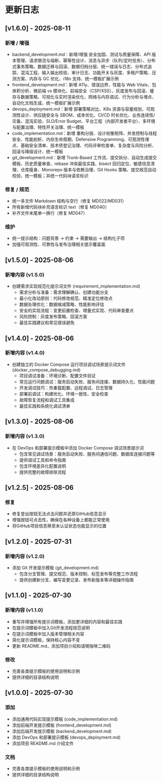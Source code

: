 # 更新日志

## [v1.6.0] - 2025-08-11

### 新增 / 增强

- backend_development.md：新增/增强 安全加固、测试与质量保障、API 版本管理、请求限流与熔断、幂等性设计、消息与异步（队列/定时任务）、分布式事务策略、数据迁移与回滚、数据归档分层、统一错误与日志、分布式追踪、混沌工程、输入输出校验、审计日志、功能开关与灰度、多租户策略、压测方案、内存与 GC 优化、i18n 支持、统一模板扩展示例
- frontend_development.md：新增 A11y、错误边界、性能与 Web Vitals、包体积分析、微前端 vs 模块化、前端安全（CSP/XSS）、灰度发布与回滚、缓存与数据策略、可视化与实时渲染优化、网络与内存调试、行为分析与埋点、自动化文档生成、统一模板扩展示例
- devops_deployment.md：新增 部署策略对比、K8s 资源与容量规划、可观测性设计、供应链安全与 SBOM、成本优化、CI/CD 时长优化、业务连续性/灾备、混沌实验、SLO/Error Budget、平台工程（内部开发者平台）、多环境与配置治理、特性开关治理、统一模板
- code_implementation.md：新增 重构分层、设计权衡矩阵、并发控制与线程安全、性能剖析、内存生命周期、Defensive Programming、可观测性埋点、基础安全清单、技术债登记治理、代码评审检查单、复杂度与风险分析、回滚与降级设计、统一模板
- git_development.md：新增 Trunk-Based 工作流、提交拆分、自动生成提交模板、历史质量审查、rebase 冲突最佳实践、bisect 回归定位、敏感信息清理、仓库瘦身、Monorepo 版本与依赖治理、Git Hooks 策略、提交规范自动校验、统一模板；并统一代码块语言标识

### 修复 / 规范

- 统一多文件 Markdown 结构与空行（修复 MD022/MD031）
- 所有新增代码块补充语言标识 text（修复 MD040）
- 补齐文件末尾单一换行（修复 MD047）

### 维护

- 统一提示结构：问题背景 -> 约束 -> 需要输出 -> 结构化子项
- 加强可观测性、可靠性与发布治理相关提示覆盖面

## [v1.5.0] - 2025-08-06

### 新增内容 (v1.5.0)

- 创建需求实现规范化提示词文件 (requirement_implementation.md)
  - 需求分析与准备：需求理解确认、创建功能分支
  - 最小化改动原则：代码修改规范、精准定位修改点
  - 数据处理优化：数据缩减策略、性能影响评估
  - 安全的实现流程：变更前置检查、增量式实现、代码审查要点
  - 风险控制：灰度发布策略、回滚方案
  - 最佳实践建议和常见错误避免

## [v1.4.0] - 2025-08-06

### 新增内容 (v1.4.0)

- 创建独立的 Docker Compose 运行项目调试场景提示词文件 (docker_compose_debugging.md)
  - 项目调试准备：环境诊断、配置文件验证
  - 常见运行问题调试：服务启动失败、服务间连接、数据持久化、性能问题
  - 开发调试技巧：热重载配置、远程调试、日志管理
  - 部署前调试：构建优化、环境一致性、安全检查
  - 故障恢复流程和调试工具集成
  - 最佳实践和系统化调试清单

## [v1.3.0] - 2025-08-06

### 新增内容 (v1.3.0)

- 在 DevOps 和部署提示模板中添加 Docker Compose 调试场景提示词
  - 包含常见调试场景：服务启动失败、服务间通信问题、数据库连接问题等
  - 提供调试工具和命令指南
  - 包含环境差异化配置说明
  - 提供完整的故障排除流程

## [v1.2.5] - 2025-08-06

### 修复

- 修复登出按钮无法点击问题并还原GitHub信息显示
- 增强按钮可点击性，确保在各种设备上都能正常使用
- 将GitHub项目信息移至未认证状态也能显示的位置

## [v1.2.0] - 2025-07-31

### 新增内容 (v1.2.0)

- 添加 Git 开发提示模板 (git_development.md)
  - 包含分支管理、提交规范、版本控制、标签发布等完整工作流程
  - 提供创建新分支、编写变更记录、发布新版本等详细操作指南

## [v1.1.0] - 2025-07-30

### 新增内容 (v1.1.0)

- 重写并增强所有提示词模板，添加更详细的内容和最佳实践
- 在提示词模板中加入Git开发流程规范说明
- 在提示词模板中加入版本管理相关内容
- 简化提示词模板，保持核心内容不变
- 更新 README.md，添加项目介绍和请喝咖啡二维码

### 修改

- 完善各类提示模板的使用说明和示例
- 提供详细的目录结构说明

## [v1.0.0] - 2025-07-30

### 添加

- 添加通用代码实现提示模板 (code_implementation.md)
- 添加前端开发提示模板 (frontend_development.md)
- 添加后端开发提示模板 (backend_development.md)
- 添加 DevOps 和部署提示模板 (devops_deployment.md)
- 添加项目 README.md 介绍文件

### 文档

- 完善各类提示模板的使用说明和示例
- 提供详细的目录结构说明